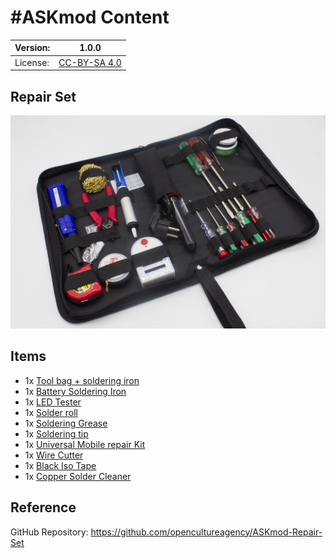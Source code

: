 # #ASKmod Content

| Version: | 1.0.0        |
| -------- | ------------ |
| License: | [CC-BY-SA 4.0](LICENSE.md) |

## Repair Set

![#ASKmod Repair Set](https://raw.githubusercontent.com/opencultureagency/ASKmod-Repair-Set/5229a07536622ee2e78fa6f4cc7633bd643597b1/images/askmod-repair-set.jpg)

## Items

- 1x [Tool bag + soldering iron](https://askotec.openculture.agency/product/tool-bag-soldering-iron/)
- 1x [Battery Soldering Iron](https://askotec.openculture.agency/product/battery-soldering-iron/)
- 1x [LED Tester](https://askotec.openculture.agency/product/led-tester/)
- 1x [Solder roll](https://askotec.openculture.agency/product/solder-roll/)
- 1x [Soldering Grease](https://askotec.openculture.agency/product/soldering-grease/)
- 1x [Soldering tip](https://askotec.openculture.agency/product/soldering-tip/)
- 1x [Universal Mobile repair Kit](https://askotec.openculture.agency/product/universal-mobile-repair-kit/)
- 1x [Wire Cutter](https://askotec.openculture.agency/product/wire-cutter/)
- 1x [Black Iso Tape](https://askotec.openculture.agency/product/black-iso-tape/)
- 1x [Copper Solder Cleaner](https://askotec.openculture.agency/product/copper-solder-cleaner/)

## Reference

GitHub Repository: https://github.com/opencultureagency/ASKmod-Repair-Set